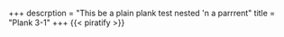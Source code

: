 +++
descrption = "This be a plain plank test nested 'n a parrrent"
title = "Plank 3-1"
+++
{{< piratify >}}